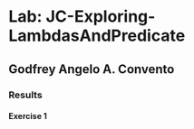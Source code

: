 # Lab: JC-Exploring-LambdasAndPredicate

## Godfrey Angelo A. Convento

### Results

#### Exercise 1
